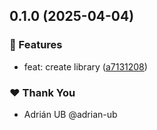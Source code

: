 ## 0.1.0 (2025-04-04)

### 🚀 Features

- feat: create library ([a7131208](https://github.com/adrian-ub/ngxi/commit/a7131208))

### ❤️ Thank You

- Adrián UB @adrian-ub